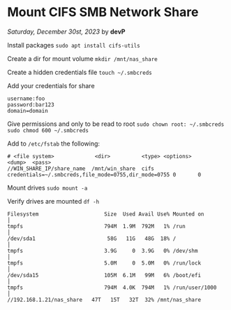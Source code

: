 # Mount CIFS SMB Network Share

*Saturday, December 30st, 2023* by **devP**
 
Install packages
`sudo apt install cifs-utils` 

Create a dir for mount volume
`mkdir /mnt/nas_share`

Create a hidden credentials file
`touch ~/.smbcreds`

Add your credentials for share

```
username:foo
password:bar123
domain=domain
```

Give permissions and only to be read to root
`sudo chown root: ~/.smbcreds` 
`sudo chmod 600 ~/.smbcreds`

Add to `/etc/fstab` the following:
```
# <file system>             <dir>          <type> <options>                                                   <dump>  <pass>
//WIN_SHARE_IP/share_name  /mnt/win_share  cifs  credentials=~/.smbcreds,file_mode=0755,dir_mode=0755 0       0
```

Mount drives
`sudo mount -a`

Verify drives are mounted
`df -h`

```
Filesystem                     Size  Used Avail Use% Mounted on                             │
tmpfs                          794M  1.9M  792M   1% /run                                   │
/dev/sda1                       58G   11G   48G  18% /                                      │
tmpfs                          3.9G     0  3.9G   0% /dev/shm                               │
tmpfs                          5.0M     0  5.0M   0% /run/lock                              │
/dev/sda15                     105M  6.1M   99M   6% /boot/efi                              │
tmpfs                          794M  4.0K  794M   1% /run/user/1000                         │
//192.168.1.21/nas_share   47T   15T   32T  32% /mnt/nas_share 
```